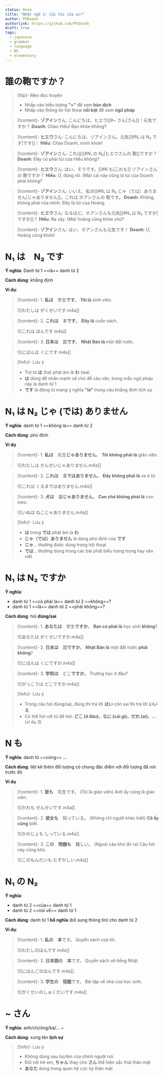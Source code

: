 ```yaml
---
status: Done
title: "Nhật ngữ 1: Cái túi của ai?"
author: PhDoanh
authorlink: https://github.com/PhDoanh
draft: true
tags:
  - japanese
  - grammar
  - language
  - N5
  - elementary
---
```



# 誰の鞄ですか？
> [!tip]- Mẹo đọc truyện
> - Nhấp vào biểu tượng **">"** để xem **bản dịch**
> - Nhấp vào thông tin hội thoại **nổi bật** để xem **ngữ pháp**

> [!content]- **ゾアイン**さん: こんにちは、ヒエウ[[#~ さん|さん]]！元気ですか？
> **Doanh**: Chào Hiếu! Bạn khỏe không?

> [!content]- **ヒエウ**さん: こんにちは、ゾアインさん。元気[[#N₁ は N₂ です|です]]！
> **Hiếu**: Chào Doanh, mình khỏe!

> [!content]- **ゾアイン**さん: これは[[#N₁ の N₂|ヒエウさんの 鞄]]ですか？
> **Doanh**: Đây có phải túi của Hiếu không?

> [!content]- **ヒエウ**さん: はい、そうです。[[#N も|これも]] ゾアインさんの 鞄ですか？
> **Hiếu**: Ừ, đúng rồi. (Mà) cái này cũng là túi của Doanh phải không?

> [!content]- **ゾアイン**さん: いいえ、私の[[#N₁ は N₂ じゃ（では）ありません|じゃありません]]。これは ホアンさんの 鞄です。
> **Doanh**: Không, không phải của mình. Đây là túi của Hoàng.

> [!content]-  **ヒエウ**さん: なるほど。ホアンさんも元気[[#N₁ は N₂ ですか|ですか]]？
> **Hiếu**: Ra vậy. (Mà) hoàng cũng khỏe chứ?

> [!content]-  **ゾアイン**さん: はい、ホアンさんも元気です！
> **Doanh**: Ừ, Hoàng cũng khỏe!

# N₁ は　N₂ です
**Ý nghĩa**: Danh từ 1 ==là== danh từ 2  

**Cách dùng**: khẳng định

**Ví dụ**:
> [!content]- 1\. **私は**　学生**です**。
> **Tôi là** sinh viên.
> 
> ![[わたしは がくせいです.m4a]]

> [!content]- 2\. **これは**　本**です**。
> **Đây là** cuốn sách.
> 
> ![[これは ほんです.m4a]]

> [!content]- 3\. **日本は**　国**です**。
> **Nhật Bản là** một đất nước.
> 
> ![[にほんは くにです.m4a]]

> [!info]- Lưu ý
> - Trợ từ **は** (ha) phát âm là **わ** (wa)
> - **は** dùng để nhấn mạnh về chủ đề câu văn, trong mẫu ngữ pháp này là danh từ 1
> - **です** là động từ mang ý nghĩa **"là"** trong câu khẳng định lịch sự

# N₁ は N₂ じゃ (では) ありません
**Ý nghĩa**: danh từ 1 ==không là== danh từ 2

**Cách dùng**: phủ định

**Ví dụ**
> [!content]- 1\. **私は**　先生**じゃありません**。
> **Tôi không phải là** giáo viên.
> 
> ![[わたしは せんせいじゃありません.m4a]]

> [!content]- 2\. **これは**　車**ではありません**。
> **Đây không phải là** xe ô tô.
> 
> ![[これは くるまではありません.m4a]]

> [!content]- 3\. **犬は**　猫**じゃありません**。
> **Con chó không phải là** con mèo.
> 
> ![[いぬは ねこじゃありません.m4a]]

> [!info]- Lưu ý
> - **は** trong **では** phát âm là **わ**
> - **じゃ（では）ありません** là dạng phủ định của **です**
> - **じゃ**… thường được dùng trong hội thoại
> - **では**… thường dùng trong các bài phát biểu trang trọng hay văn viết

# N₁ は N₂ ですか
**Ý nghĩa**: 
- danh từ 1 ==có phải là== danh từ 2 ==không==?
- danh từ 1 ==là== danh từ 2 ==phải không==?

**Cách dùng**: hỏi **đúng/sai**

> [!content]- 1\. **あなたは**　学生**ですか**。
> **Bạn có phải là** học sinh **không**?
> 
> ![[あなたは がくせいですか.m4a]]

> [!content]- 2\. **日本は**　国**ですか**。
> **Nhật Bản là** một đất nước **phải không**?
> 
> ![[にほんは くにですか.m4a]]

> [!content]- 3\. **学校は**　どこ**ですか**。
> Trường học ở đâu?
> 
> ![[がっこうは どこですか.m4a]]

> [!info]- Lưu ý
> - Trong câu hỏi đúng/sai, đúng thì trả lời **はい** còn sai thì trả lời **いいえ**
> - Có thể hỏi với từ để hỏi: **どこ (ở đâu)、なに (cái gì)、だれ (ai)、…** (ví dụ 3)

# N も
**Ý nghĩa**: danh từ ==cũng== ...

**Cách dùng**: liệt kê thêm đối tượng có chung đặc điểm với đối tượng đã nói trước đó

**Ví dụ**
> [!content]- 1\. **彼も**　先生です。 
> (Tôi là giáo viên) Anh ấy cũng là giáo viên.
> 
> ![[かれも せんせいです.m4a]]

> [!content]- 2\. **彼女も**　知っている。
> (Không chỉ người khác biết) **Cô ấy cũng** biết.
> 
> ![[かのじょも しっている.m4a]]

> [!content]- 3\. **この　問題も**　難しい。
> (Ngoài câu khó đó ra) Câu hỏi này cũng khó.
> 
> ![[このもんだいも むずかしい.m4a]]

# N₁ の N₂
**Ý nghĩa**:
- danh từ 2 ==của== danh từ 1
- danh từ 2 ==nói về== danh từ 1

**Cách dùng**: danh từ 1 **bổ nghĩa** (bổ sung thông tin) cho danh từ 2

**Ví dụ**:
> [!content]- 1\. **私の　本**です。
> Quyển sách của tôi.
> 
> ![[わたしのほんです.m4a]]

> [!content]- 2\. **日本語の　本**です。
> Quyển sách về tiếng Nhật.
> 
> ![[にほんごのほんです.m4a]]

> [!content]- 3\. **学生の　宿題**です。
> Bài tập về nhà của học sinh.
> 
> ![[がくせいのしゅくだいです.m4a]]

# ~ さん
**Ý nghĩa**: anh/chị/ông/bà/... ~

**Cách dùng**: xưng tên **lịch sự**

> [!info]- Lưu ý
> - Không dùng sau họ/tên của chính người nói
> - Đối với trẻ em, **ちゃん** thay cho **さん** thể hiện sắc thái thân mật
> - **あなた** dùng trong quan hệ cực kỳ thân mật

